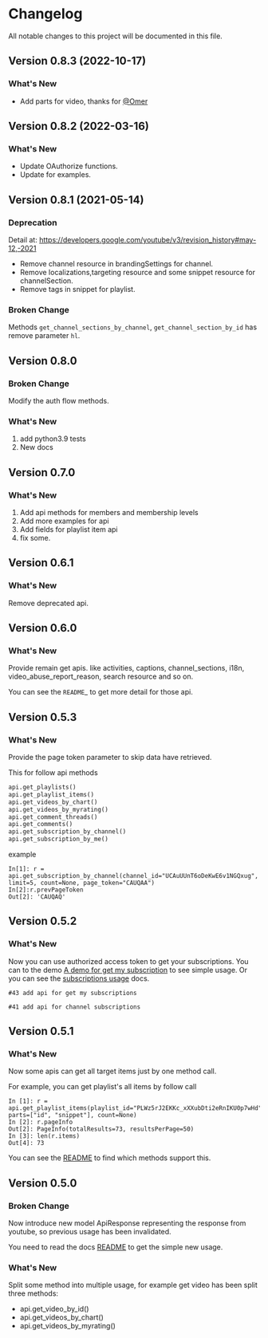 # Changelog

All notable changes to this project will be documented in this file.

## Version 0.8.3 (2022-10-17)

### What's New

- Add parts for video, thanks for [@Omer](https://github.com/dusking)

## Version 0.8.2 (2022-03-16)

### What's New

- Update OAuthorize functions.
- Update for examples.

## Version 0.8.1 (2021-05-14)

### Deprecation

Detail at: https://developers.google.com/youtube/v3/revision_history#may-12,-2021

- Remove channel resource in brandingSettings for channel.
- Remove localizations,targeting resource and some snippet resource for channelSection.
- Remove tags in snippet for playlist. 

### Broken Change

Methods `get_channel_sections_by_channel`, `get_channel_section_by_id` has remove parameter `hl`.


## Version 0.8.0

### Broken Change

Modify the auth flow methods.

### What's New

1. add python3.9 tests
2. New docs


## Version 0.7.0

### What's New

1. Add api methods for members and membership levels
2. Add more examples for api
3. Add fields for playlist item api
4. fix some.


## Version 0.6.1

### What's New

Remove deprecated api.


## Version 0.6.0

### What's New

Provide remain get apis. like activities, captions, channel_sections, i18n, video_abuse_report_reason, search resource and so on.

You can see the `README`_ to get more detail for those api.


## Version 0.5.3

### What's New

Provide the page token parameter to skip data have retrieved.

This for follow api methods

```python
api.get_playlists()
api.get_playlist_items()
api.get_videos_by_chart()
api.get_videos_by_myrating()
api.get_comment_threads()
api.get_comments()
api.get_subscription_by_channel()
api.get_subscription_by_me()
```

example

```
In[1]: r = api.get_subscription_by_channel(channel_id="UCAuUUnT6oDeKwE6v1NGQxug", limit=5, count=None, page_token="CAUQAA")
In[2]:r.prevPageToken
Out[2]: 'CAUQAQ'
```


## Version 0.5.2

### What's New

Now you can use authorized access token to get your subscriptions.
You can to the demo [A demo for get my subscription](https://github.com/sns-sdks/python-youtube/blob/master/examples/subscription.py) to see simple usage.
Or you can see the [subscriptions usage](https://github.com/sns-sdks/python-youtube/blob/master/README.rst#subscriptions) docs.

    #43 add api for get my subscriptions

    #41 add api for channel subscriptions



## Version 0.5.1

### What's New

Now some apis can get all target items just by one method call.

For example, you can get playlist's all items by follow call

```
In [1]: r = api.get_playlist_items(playlist_id="PLWz5rJ2EKKc_xXXubDti2eRnIKU0p7wHd", parts=["id", "snippet"], count=None)
In [2]: r.pageInfo
Out[2]: PageInfo(totalResults=73, resultsPerPage=50)
In [3]: len(r.items)
Out[4]: 73
```

You can see the [README](https://github.com/sns-sdks/python-youtube/blob/master/README.rst) to find which methods support this.

## Version 0.5.0

### **Broken Change**

Now introduce new model ApiResponse representing the response from youtube, so previous usage has been invalidated.

You need to read the docs [README](https://github.com/sns-sdks/python-youtube/blob/master/README.rst) to get the simple new usage.

### What's New

Split some method into multiple usage, for example get video has been split three methods:

* api.get_video_by_id()
* api.get_videos_by_chart()
* api.get_videos_by_myrating()
